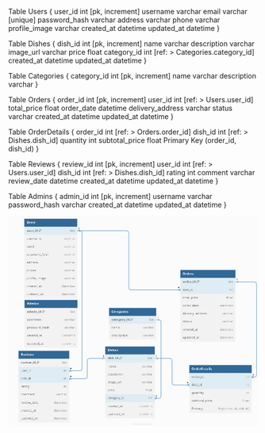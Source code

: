 Table Users {
  user_id int [pk, increment]
  username varchar
  email varchar [unique]
  password_hash varchar
  address varchar
  phone varchar
  profile_image varchar
  created_at datetime
  updated_at datetime
}

Table Dishes {
  dish_id int [pk, increment]
  name varchar
  description varchar
  image_url varchar
  price float
  category_id int [ref: > Categories.category_id]
  created_at datetime
  updated_at datetime
}

Table Categories {
  category_id int [pk, increment]
  name varchar
  description varchar
}

Table Orders {
  order_id int [pk, increment]
  user_id int [ref: > Users.user_id]
  total_price float
  order_date datetime
  delivery_address varchar
  status varchar
  created_at datetime
  updated_at datetime
}

Table OrderDetails {
  order_id int [ref: > Orders.order_id]
  dish_id int [ref: > Dishes.dish_id]
  quantity int
  subtotal_price float
  Primary Key (order_id, dish_id)
}

Table Reviews {
  review_id int [pk, increment]
  user_id int [ref: > Users.user_id]
  dish_id int [ref: > Dishes.dish_id]
  rating int
  comment varchar
  review_date datetime
  created_at datetime
  updated_at datetime
}

Table Admins {
  admin_id int [pk, increment]
  username varchar
  password_hash varchar
  created_at datetime
  updated_at datetime
}


![Alt text](image.png)
